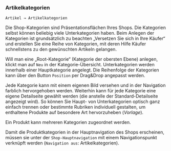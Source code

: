 ### Artikelkategorien

    Artikel → Artikelkategorien

Die Shop-Kategorien sind Präsentationsflächen Ihres Shops. Die Kategorien selbst können beliebig viele Unterkategorien haben. Beim Anlegen der Kategorien ist grundsätzlich zu beachten „Versetzen Sie sich in Ihre Käufer“ und erstellen Sie eine Reihe von Kategorien, mit deren Hilfe Käufer schnellstens zu den gewünschten Artikeln gelangen.

Will man eine „Root-Kategorie“ (Kategorie der obersten Ebene) anlegen, klickt man auf ```Neu``` in der Kategorie-Übersicht. Unterkategorien werden innerhalb einer Hauptkategorie angelegt. Die Reihenfolge der Kategorien kann über den Button ```Position``` per Drag&Drop angepasst werden.

Jede Kategorie kann mit einem eigenen Bild versehen und in der Navigation farblich hervorgehoben werden. Weiterhin kann für jede Kategorie eine eigene Detailseite gewählt werden (die anstelle der Standard-Detailseite angezeigt wird). So können Sie Haupt- von Unterkategorien optisch ganz einfach trennen oder bestimmte Rubriken individuell gestalten, um enthaltene Produkte auf besondere Art hervorzuheben (*Vorlage*).

Ein Produkt kann mehreren Kategorien zugeordnet werden.

Damit die Produktkategorien in der Hauptnavigation des Shops erscheinen, müssen sie unter der ```Shop-Hauptnavigation``` mit einem Navigationspunkt verknüpft werden (```Navigation aus```: Artikelkategorien).
